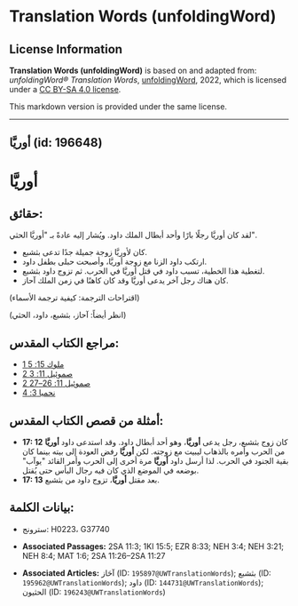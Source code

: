 # Translation Words (unfoldingWord)

## License Information

**Translation Words (unfoldingWord)** is based on and adapted from: _unfoldingWord® Translation Words_, [unfoldingWord](https://unfoldingword.org/utw), 2022, which is licensed under a [CC BY-SA 4.0 license](https://creativecommons.org/licenses/by-sa/4.0/legalcode.en).

This markdown version is provided under the same license.



--------------------------------

## أوريَّا (id: 196648)

أوريَّا
=======

حقائق:
------

لقد كان أوريَّا رجلًا بارًا وأحد أبطال الملك داود. ويُشار إليه عادةً بـ "أوريَّا الحثي".

* كان لأوريَّا زوجة جميلة جدًا تدعى بثشبع.
* ارتكب داود الزنا مع زوجة أوريَّا، وأصبحت حبلى بطفل داود.
* لتغطية هذا الخطية، تسبب داود في قتل أوريَّا في الحرب. ثم تزوج داود بثشبع.
* كان هناك رجل آخر يدعى أوريَّا وقد كان كاهنًا في زمن الملك آحاز.

(اقتراحات الترجمة: كيفية ترجمة الأسماء)

(انظر أيضاً: آحاز، بثشبع، داود، الحثي)

مراجع الكتاب المقدس:
--------------------

* [1 ملوك 15: 5](https://ref.ly/1Kgs15:5)
* [2 صموئيل 11: 3](https://ref.ly/2Sam11:3)
* [2 صموئيل 11: 26–27](https://ref.ly/2Sam11:26-2Sam11:27)
* [نحميا 3: 4](https://ref.ly/Neh3:4)

أمثلة من قصص الكتاب المقدس:
---------------------------

* **17: 12** كان زوج بثشبع، رجل يدعى **أوريَّا**، وهو أحد أبطال داود. وقد استدعى داود **أوريَّا** من الحرب وأمره بالذهاب ليبيت مع زوجته. لكن **أوريَّا** رفض العودة إلى بيته بينما كان بقية الجنود في الحرب. لذا أرسل داود **أوريَّا** مرة أخرى إلى الحرب وأمر القائد "يوآب" بوضعه في الموضع الذي كان فيه رجال البأس حتى يُقتل.
* **17: 13** بعد مقتل **أوريَّا**، تزوج داود من بثشبع.

بيانات الكلمة:
--------------

* سترونج: H0223، G37740

* **Associated Passages:** 2SA 11:3; 1KI 15:5; EZR 8:33; NEH 3:4; NEH 3:21; NEH 8:4; MAT 1:6; 2SA 11:26–2SA 11:27
* **Associated Articles:** آحَاز (ID: `195897@UWTranslationWords`); بثشبع (ID: `195962@UWTranslationWords`); داود (ID: `144731@UWTranslationWords`); الحثيون (ID: `196243@UWTranslationWords`)

